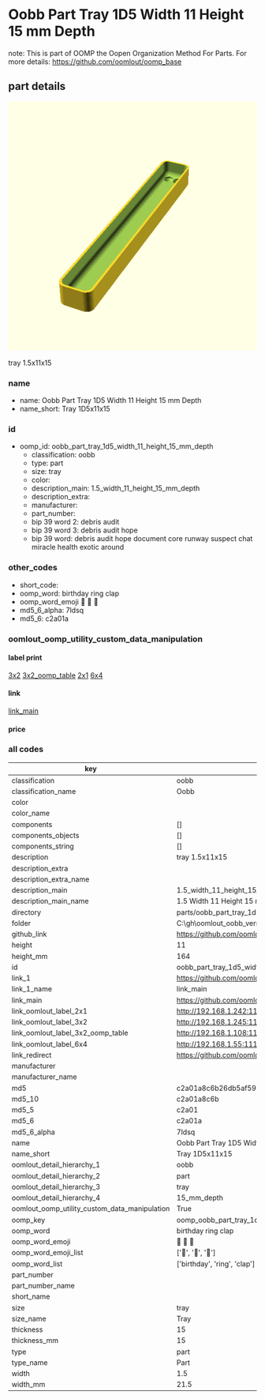 # Oobb Part Tray 1D5 Width 11 Height 15 mm Depth  

note: This is part of OOMP the Oopen Organization Method For Parts. For more details: https://github.com/oomlout/oomp_base

##  part details
  

[![](3dpr.png)](3dpr.png)

tray 1.5x11x15



### name
* name: Oobb Part Tray 1D5 Width 11 Height 15 mm Depth
* name_short: Tray 1D5x11x15 
### id
* oomp_id: oobb_part_tray_1d5_width_11_height_15_mm_depth
  * classification: oobb
  * type: part
  * size: tray
  * color: 
  * description_main: 1.5_width_11_height_15_mm_depth
  * description_extra: 
  * manufacturer: 
  * part_number: 
  * bip 39 word 2: debris audit
  * bip 39 word 3: debris audit hope
  * bip 39 word: debris audit hope document core runway suspect chat miracle health exotic around

### other_codes
* short_code: 
* oomp_word: birthday ring clap
* oomp_word_emoji :birthday: :ring: :clap:
* md5_6_alpha: 7ldsq
* md5_6: c2a01a






### oomlout_oomp_utility_custom_data_manipulation
#### label print
[3x2](http://192.168.1.245:1112/?label=oomp%207ldsq)
[3x2_oomp_table](http://192.168.1.108:1112/?label=oomp%207ldsq)
[2x1](http://192.168.1.242:1112/?label=oomp%207ldsq)
[6x4](http://192.168.1.55:1112/?label=oomp%207ldsq)    

#### link

[link_main](https://github.com/oomlout/oomlout_oobb_version_4_generated_parts/tree/main/navigation_oomp/oobb/part/tray/1.5_width_11_height_15_mm_depth/part)                              

#### price







### all codes 
| key | value |  
| --- | --- |  
| classification | oobb |  
| classification_name | Oobb |  
| color |  |  
| color_name |  |  
| components | [] |  
| components_objects | [] |  
| components_string | [] |  
| description | tray 1.5x11x15 |  
| description_extra |  |  
| description_extra_name |  |  
| description_main | 1.5_width_11_height_15_mm_depth |  
| description_main_name | 1.5 Width 11 Height 15 mm Depth |  
| directory | parts/oobb_part_tray_1d5_width_11_height_15_mm_depth |  
| folder | C:\gh\oomlout_oobb_version_4_generated_parts\parts\oobb_part_tray_1d5_width_11_height_15_mm_depth |  
| github_link | https://github.com/oomlout/oomlout_oomp_part_src/tree/main/parts/oobb_part_tray_1d5_width_11_height_15_mm_depth |  
| height | 11 |  
| height_mm | 164 |  
| id | oobb_part_tray_1d5_width_11_height_15_mm_depth |  
| link_1 | https://github.com/oomlout/oomlout_oobb_version_4_generated_parts/tree/main/navigation_oomp/oobb/part/tray/1.5_width_11_height_15_mm_depth/part |  
| link_1_name | link_main |  
| link_main | https://github.com/oomlout/oomlout_oobb_version_4_generated_parts/tree/main/navigation_oomp/oobb/part/tray/1.5_width_11_height_15_mm_depth/part |  
| link_oomlout_label_2x1 | http://192.168.1.242:1112/?label=oomp%207ldsq |  
| link_oomlout_label_3x2 | http://192.168.1.245:1112/?label=oomp%207ldsq |  
| link_oomlout_label_3x2_oomp_table | http://192.168.1.108:1112/?label=oomp%207ldsq |  
| link_oomlout_label_6x4 | http://192.168.1.55:1112/?label=oomp%207ldsq |  
| link_redirect | https://github.com/oomlout/oomlout_oobb_version_4_generated_parts/tree/main/parts/oobb_tray_1d5_11_15 |  
| manufacturer |  |  
| manufacturer_name |  |  
| md5 | c2a01a8c6b26db5af5982406dac3c1c3 |  
| md5_10 | c2a01a8c6b |  
| md5_5 | c2a01 |  
| md5_6 | c2a01a |  
| md5_6_alpha | 7ldsq |  
| name | Oobb Part Tray 1D5 Width 11 Height 15 mm Depth |  
| name_short | Tray 1D5x11x15  |  
| oomlout_detail_hierarchy_1 | oobb |  
| oomlout_detail_hierarchy_2 | part |  
| oomlout_detail_hierarchy_3 | tray |  
| oomlout_detail_hierarchy_4 | 15_mm_depth |  
| oomlout_oomp_utility_custom_data_manipulation | True |  
| oomp_key | oomp_oobb_part_tray_1d5_width_11_height_15_mm_depth |  
| oomp_word | birthday ring clap |  
| oomp_word_emoji | :birthday: :ring: :clap: |  
| oomp_word_emoji_list | [':birthday:', ':ring:', ':clap:'] |  
| oomp_word_list | ['birthday', 'ring', 'clap'] |  
| part_number |  |  
| part_number_name |  |  
| short_name |  |  
| size | tray |  
| size_name | Tray |  
| thickness | 15 |  
| thickness_mm | 15 |  
| type | part |  
| type_name | Part |  
| width | 1.5 |  
| width_mm | 21.5 |  
